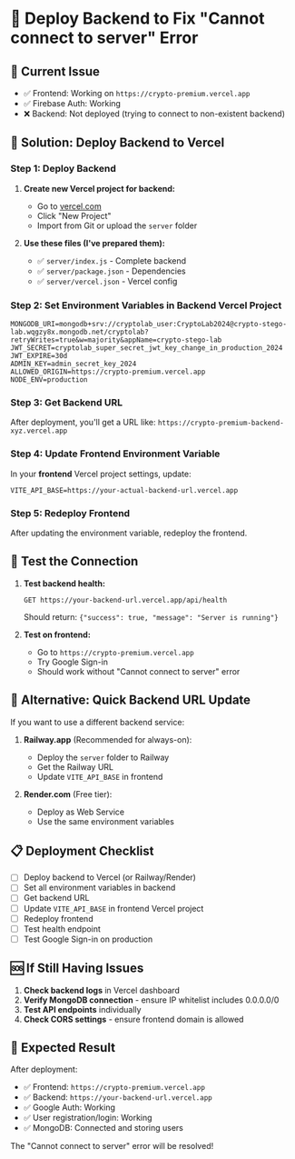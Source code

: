 # 🚀 Deploy Backend to Fix "Cannot connect to server" Error

## 🚨 Current Issue
- ✅ Frontend: Working on `https://crypto-premium.vercel.app`
- ✅ Firebase Auth: Working
- ❌ Backend: Not deployed (trying to connect to non-existent backend)

## 🎯 Solution: Deploy Backend to Vercel

### Step 1: Deploy Backend
1. **Create new Vercel project for backend:**
   - Go to [vercel.com](https://vercel.com)
   - Click "New Project"
   - Import from Git or upload the `server` folder

2. **Use these files (I've prepared them):**
   - ✅ `server/index.js` - Complete backend
   - ✅ `server/package.json` - Dependencies
   - ✅ `server/vercel.json` - Vercel config

### Step 2: Set Environment Variables in Backend Vercel Project
```env
MONGODB_URI=mongodb+srv://cryptolab_user:CryptoLab2024@crypto-stego-lab.wqgzy8x.mongodb.net/cryptolab?retryWrites=true&w=majority&appName=crypto-stego-lab
JWT_SECRET=cryptolab_super_secret_jwt_key_change_in_production_2024
JWT_EXPIRE=30d
ADMIN_KEY=admin_secret_key_2024
ALLOWED_ORIGIN=https://crypto-premium.vercel.app
NODE_ENV=production
```

### Step 3: Get Backend URL
After deployment, you'll get a URL like:
`https://crypto-premium-backend-xyz.vercel.app`

### Step 4: Update Frontend Environment Variable
In your **frontend** Vercel project settings, update:
```env
VITE_API_BASE=https://your-actual-backend-url.vercel.app
```

### Step 5: Redeploy Frontend
After updating the environment variable, redeploy the frontend.

## 🧪 Test the Connection

1. **Test backend health:**
   ```
   GET https://your-backend-url.vercel.app/api/health
   ```
   Should return: `{"success": true, "message": "Server is running"}`

2. **Test on frontend:**
   - Go to `https://crypto-premium.vercel.app`
   - Try Google Sign-in
   - Should work without "Cannot connect to server" error

## 🔧 Alternative: Quick Backend URL Update

If you want to use a different backend service:

1. **Railway.app** (Recommended for always-on):
   - Deploy the `server` folder to Railway
   - Get the Railway URL
   - Update `VITE_API_BASE` in frontend

2. **Render.com** (Free tier):
   - Deploy as Web Service
   - Use the same environment variables

## 📋 Deployment Checklist

- [ ] Deploy backend to Vercel (or Railway/Render)
- [ ] Set all environment variables in backend
- [ ] Get backend URL
- [ ] Update `VITE_API_BASE` in frontend Vercel project
- [ ] Redeploy frontend
- [ ] Test health endpoint
- [ ] Test Google Sign-in on production

## 🆘 If Still Having Issues

1. **Check backend logs** in Vercel dashboard
2. **Verify MongoDB connection** - ensure IP whitelist includes 0.0.0.0/0
3. **Test API endpoints** individually
4. **Check CORS settings** - ensure frontend domain is allowed

## 🎉 Expected Result

After deployment:
- ✅ Frontend: `https://crypto-premium.vercel.app`
- ✅ Backend: `https://your-backend-url.vercel.app`
- ✅ Google Auth: Working
- ✅ User registration/login: Working
- ✅ MongoDB: Connected and storing users

The "Cannot connect to server" error will be resolved!